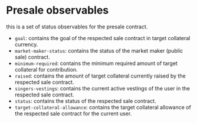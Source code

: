 # Presale observables

this is a set of status observables for the presale contract.

- `goal`: contains the goal of the respected sale contract in target collateral currency.
- `market-maker-status`: contains the status of the market maker (public sale) contract.
- `minimum-required`: contains the minimum required amount of target collateral for contribution.
- `raised`: contains the amount of target collateral currently raised by the respected sale contract.
- `singers-vestings`: contains the current active vestings of the user in the respected sale contract.
- `status`: contains the status of the respected sale contract.
- `target-collateral-allowance`: contains the target collateral allowance of the respected sale contract for the current user.

